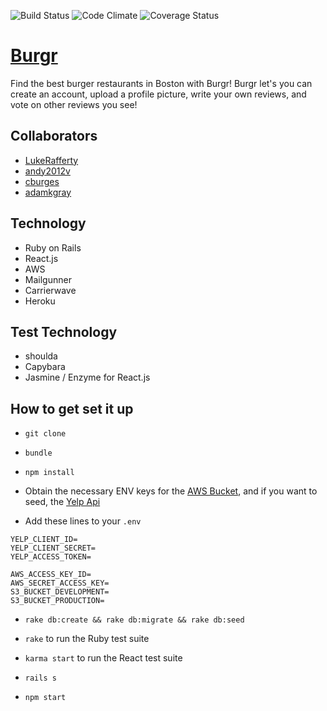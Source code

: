 ![Build Status](https://codeship.com/projects/1a688580-4d43-0135-028e-2a4961856651/status?branch=master)
![Code Climate](https://codeclimate.com/github/LukeRafferty/review_site.png)
![Coverage Status](https://coveralls.io/repos/LukeRafferty/review_site/badge.png)

# [Burgr](https://burgr.herokuapp.com)

Find the best burger restaurants in Boston with Burgr! Burgr let's you can create an account, upload a profile picture, write your own reviews, and vote on other reviews you see!

## Collaborators
* [LukeRafferty](https://github.com/LukeRafferty)
* [andy2012v](https://github.com/andy2012v)
* [cburges](https://github.com/cburges)
* [adamkgray](https://github.com/adamkgray)

## Technology
* Ruby on Rails
* React.js
* AWS
* Mailgunner
* Carrierwave
* Heroku

## Test Technology
* shoulda
* Capybara
* Jasmine / Enzyme for React.js

## How to get set it up
* `git clone`
* `bundle`
* `npm install`

* Obtain the necessary ENV keys for the [AWS Bucket](https://aws.amazon.com/), and if you want to seed, the [Yelp Api](https://www.yelp.com/developers)
* Add these lines to your `.env`
```
YELP_CLIENT_ID=
YELP_CLIENT_SECRET=
YELP_ACCESS_TOKEN=

AWS_ACCESS_KEY_ID=
AWS_SECRET_ACCESS_KEY=
S3_BUCKET_DEVELOPMENT=
S3_BUCKET_PRODUCTION=
```

* `rake db:create && rake db:migrate && rake db:seed`

* `rake` to run the Ruby test suite
* `karma start` to run the React test suite

* `rails s`
* `npm start`



